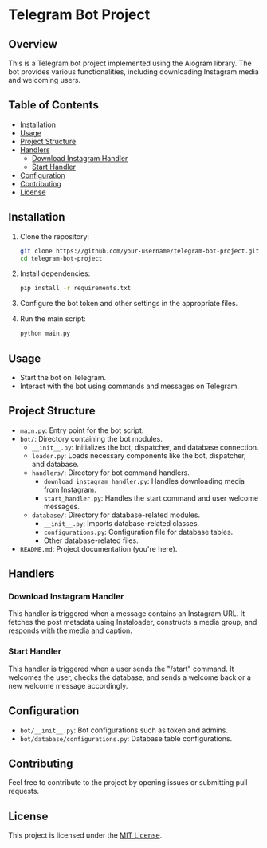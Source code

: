 # Telegram Bot Project

## Overview

This is a Telegram bot project implemented using the Aiogram library. The bot provides various functionalities, including downloading Instagram media and welcoming users.

## Table of Contents

- [Installation](#installation)
- [Usage](#usage)
- [Project Structure](#project-structure)
- [Handlers](#handlers)
  - [Download Instagram Handler](#download-instagram-handler)
  - [Start Handler](#start-handler)
- [Configuration](#configuration)
- [Contributing](#contributing)
- [License](#license)

## Installation

1. Clone the repository:

   ```bash
   git clone https://github.com/your-username/telegram-bot-project.git
   cd telegram-bot-project
   ```

2. Install dependencies:

   ```bash
   pip install -r requirements.txt
   ```

3. Configure the bot token and other settings in the appropriate files.

4. Run the main script:

   ```bash
   python main.py
   ```

## Usage

- Start the bot on Telegram.
- Interact with the bot using commands and messages on Telegram.

## Project Structure

- `main.py`: Entry point for the bot script.
- `bot/`: Directory containing the bot modules.
  - `__init__.py`: Initializes the bot, dispatcher, and database connection.
  - `loader.py`: Loads necessary components like the bot, dispatcher, and database.
  - `handlers/`: Directory for bot command handlers.
    - `download_instagram_handler.py`: Handles downloading media from Instagram.
    - `start_handler.py`: Handles the start command and user welcome messages.
  - `database/`: Directory for database-related modules.
    - `__init__.py`: Imports database-related classes.
    - `configurations.py`: Configuration file for database tables.
    - Other database-related files.
- `README.md`: Project documentation (you're here).

## Handlers

### Download Instagram Handler

This handler is triggered when a message contains an Instagram URL. It fetches the post metadata using Instaloader, constructs a media group, and responds with the media and caption.

### Start Handler

This handler is triggered when a user sends the "/start" command. It welcomes the user, checks the database, and sends a welcome back or a new welcome message accordingly.

## Configuration

- `bot/__init__.py`: Bot configurations such as token and admins.
- `bot/database/configurations.py`: Database table configurations.

## Contributing

Feel free to contribute to the project by opening issues or submitting pull requests.

## License

This project is licensed under the [MIT License](LICENSE).